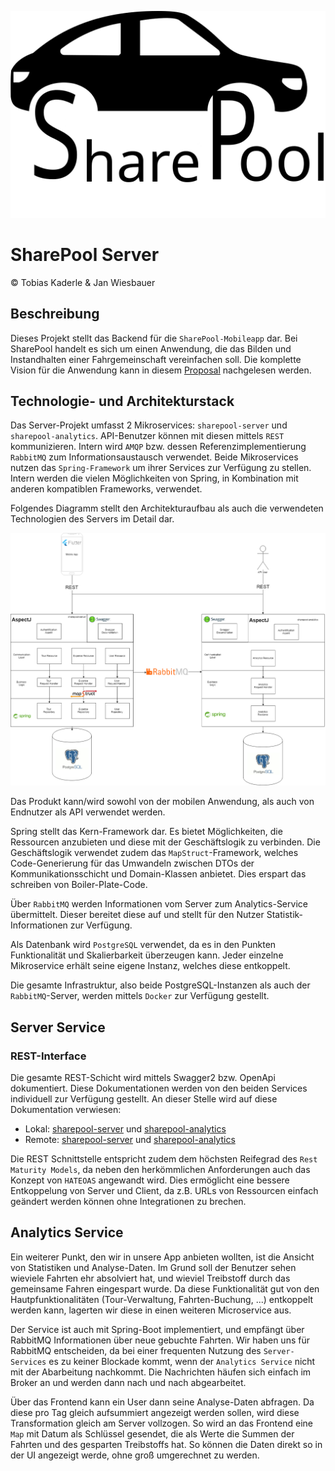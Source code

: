 ![SharePool Logo](SharePool_logo.svg "SharePool Logo")

# SharePool Server
&copy; Tobias Kaderle & Jan Wiesbauer

## Beschreibung
Dieses Projekt stellt das Backend für die `SharePool-Mobileapp` dar. Bei SharePool handelt es sich um einen Anwendung, die das Bilden und Instandhalten einer Fahrgemeinschaft vereinfachen soll. Die komplette Vision für die Anwendung kann in diesem [Proposal](PROPOSAL.md) nachgelesen werden.

## Technologie- und Architekturstack
Das Server-Projekt umfasst 2 Mikroservices: `sharepool-server` und `sharepool-analytics`. API-Benutzer können mit diesen mittels `REST` kommunizieren. Intern wird `AMQP` bzw. dessen Referenzimplementierung `RabbitMQ` zum Informationsaustausch verwendet. Beide Mikroservices nutzen das `Spring-Framework` um ihrer Services zur Verfügung zu stellen. Intern werden die vielen Möglichkeiten von Spring, in Kombination mit anderen kompatiblen Frameworks, verwendet.

Folgendes Diagramm stellt den Architekturaufbau als auch die verwendeten Technologien des Servers im Detail dar.

![](doc/architecture-diagram.png)

Das Produkt kann/wird sowohl von der mobilen Anwendung, als auch von Endnutzer als API verwendet werden.

Spring stellt das Kern-Framework dar. Es bietet Möglichkeiten, die Ressourcen anzubieten und diese mit der Geschäftslogik zu verbinden. Die Geschäftslogik verwendet zudem das `MapStruct`-Framework, welches Code-Generierung für das Umwandeln zwischen DTOs der Kommunikationsschicht und Domain-Klassen anbietet. Dies erspart das schreiben von Boiler-Plate-Code.

Über `RabbitMQ` werden Informationen vom Server zum Analytics-Service übermittelt. Dieser bereitet diese auf und stellt für den Nutzer Statistik-Informationen zur Verfügung.

Als Datenbank wird `PostgreSQL` verwendet, da es in den Punkten Funktionalität und Skalierbarkeit überzeugen kann. Jeder einzelne Mikroservice erhält seine eigene Instanz, welches diese entkoppelt.

Die gesamte Infrastruktur, also beide PostgreSQL-Instanzen als auch der `RabbitMQ`-Server, werden mittels `Docker` zur Verfügung gestellt.

## Server Service
### REST-Interface
Die gesamte REST-Schicht wird mittels Swagger2 bzw. OpenApi dokumentiert. Diese Dokumentationen werden von den beiden Services individuell zur Verfügung gestellt. An dieser Stelle wird auf diese Dokumentation verwiesen:

* Lokal: [sharepool-server](localhost:8080/swagger-ui.html) und [sharepool-analytics](localhost:8081/swagger-ui.html)
* Remote: [sharepool-server](http://geanik.ddns.net:8080/swagger-ui.html) und [sharepool-analytics](http://geanik.ddns.net:8081/swagger-ui.html)

Die REST Schnittstelle entspricht zudem dem höchsten Reifegrad des `Rest Maturity Models`, da neben den herkömmlichen Anforderungen auch das Konzept von `HATEOAS` angewandt wird. Dies ermöglicht eine bessere Entkoppelung von Server und Client, da z.B. URLs von Ressourcen einfach geändert werden können ohne Integrationen zu brechen.

## Analytics Service
Ein weiterer Punkt, den wir in unsere App anbieten wollten, ist die Ansicht von Statistiken und Analyse-Daten. Im Grund soll der Benutzer sehen wieviele Fahrten ehr absolviert hat, und wieviel Treibstoff durch das gemeinsame Fahren eingespart wurde. Da diese Funktionalität gut von den Hautpfunktionalitäten (Tour-Verwaltung, Fahrten-Buchung, ...) entkoppelt werden kann, lagerten wir diese in einen weiteren Microservice aus.

Der Service ist auch mit Spring-Boot implementiert, und empfängt über RabbitMQ Informationen über neue gebuchte Fahrten. Wir haben uns für RabbitMQ entscheiden, da bei einer frequenten Nutzung des `Server-Services` es zu keiner Blockade kommt, wenn der `Analytics Service` nicht mit der Abarbeitung nachkommt. Die Nachrichten häufen sich einfach im Broker an und werden dann nach und nach abgearbeitet.

Über das Frontend kann ein User dann seine Analyse-Daten abfragen. Da diese pro Tag gleich aufsummiert angezeigt werden sollen, wird diese Transformation gleich am Server vollzogen. So wird an das Frontend eine `Map` mit Datum als Schlüssel gesendet, die als Werte die Summen der Fahrten und des gesparten Treibstoffs hat. So können die Daten direkt so in der UI angezeigt werde, ohne groß umgerechnet zu werden.